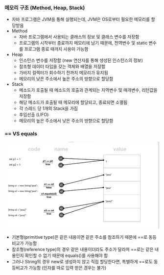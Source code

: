 ### 메모리 구조 (Method, Heap, Stack)

- 자바 프로그램은 JVM을 통해 실행되는데, JVM은 OS로부터 필요한 메모리를 할당받음
- Method
    - 자바 프로그램에서 사용되는 클래스의 정보 및 클래스 변수를 저장함
    - 프로그램의 시작부터 종료까지 메모리에 남기 때문에, 전역변수 및 static 변수를 프로그램 종료 때까지 사용이 가능함
- Heap
    - 인스턴스 변수를 저장함 (new 연산자를 통해 생성된 인스턴스의 정보)
    - 참조형 데이터 타입을 갖는 객체와 배열을 저장함
    - 가비지 컬렉터가 회수하기 전까지 메모리가 유지됨
    - 메모리의 낮은 주소에서 높은 주소의 방향으로 할당함
- Stack
    - 메소드가 호출될 때 메소드의 호출과 관계되는 지역변수 및 매개변수, 리턴값을 저장함
    - 해당 메소드가 호출될 때 메모리에 할당되고, 종료되면 소멸됨
    - 각 스레드 당 1개의 Stack을 가짐
    - 후입선출 (LIFO)
    - 메모리의 높은 주소에서 낮은 주소의 방향으로 할당함

### == VS equals
![](2021-05-19-23-50-26.png)
- 기본형(primitive type)은 같은 내용이면 같은 주소를 참조하기 때문에 ==로 동등비교가 가능함
- 참조형(reference type)의 경우 같은 내용이더라도 주소가 달라져 ==로는 같은 내용인지 확인할 수 없기 때문에 equals()를 사용해야 함
- 그러나 String의 경우 new로 생성하지 않고 직접 할당한다면, 특별하게 ==로도 동등비교가 가능함 (인자를 따로 입력 받은 경우는 불가)